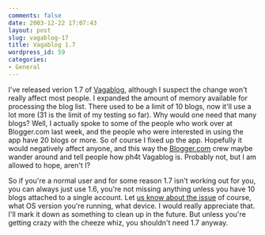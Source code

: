 ```yaml
---
comments: false
date: 2003-12-22 17:07:43
layout: post
slug: vagablog-17
title: Vagablog 1.7
wordpress_id: 59
categories:
- General
---
```


I've released verion 1.7 of [Vagablog](http://www.bitsplitter.net/vagablog/), although I suspect the change won't really affect most people. I expanded the amount of memory available for processing the blog list. There used to be a limit of 10 blogs, now it'll use a lot more (31 is the limit of my testing so far). Why would one need that many blogs? Well, I actually spoke to some of the people who work over at Blogger.com last week, and the people who were interested in using the app have 20 blogs or more. So of course I fixed up the app. Hopefully it would negatively affect anyone, and this way the [Blogger.com](http://www.blogger.com) crew maybe wander around and tell people how ph4t Vagablog is. Probably not, but I am allowed to hope, aren't I?

So if you're a normal user and for some reason 1.7 isn't working out for you, you can always just use 1.6, you're not missing anything unless you have 10 blogs attached to a single account. Let [us know about the issue](mailto:vagablog@bitsplitter.net) of course, what OS version you're running, what device. I would really appreciate that. I'll mark it down as something to clean up in the future. But unless you're getting crazy with the cheeze whiz, you shouldn't need 1.7 anyway.
